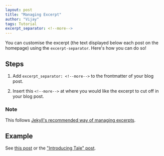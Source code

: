 ```yaml
---
layout: post
title: "Managing Excerpt"
author: "Vijay"
tags: Tutorial
excerpt_separator: <!--more-->
---
```


You can customise the excerpt (the text displayed below each post on the homepage) using the `excerpt-separator`.<!--more--> Here's how you can do so!

## Steps

1. Add `excerpt_separator: <!--more-->` to the frontmatter of your blog post.

2. Insert this `<!--more-->` at where you would like the excerpt to cut off in your blog post.

### Note

This follows [Jekyll's recommended way of managing excerpts](https://jekyllrb.com/docs/posts/#post-excerpts).

## Example

See [this post](https://github.com/vijaypolimeru/tale/blob/master/_posts/2021-04-30-managing-excerpt.md) or the ["Introducing Tale" post](https://github.com/vijaypolimeru/tale/blob/master/_posts/2017-03-29-introducing-tale.md).

